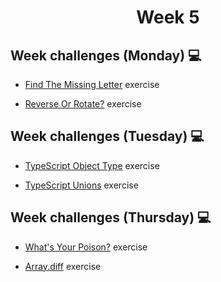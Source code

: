 <h1 align="center">Week 5</h1>



## Week challenges (Monday) 💻

* [Find The Missing Letter](./exercises/e00/desc) exercise


* [Reverse Or Rotate?](./exercises/e01/desc) exercise



## Week challenges (Tuesday) 💻


* [TypeScript Object Type](https://typescript-exercises.github.io/#exercise=1) exercise


* [TypeScript Unions](https://typescript-exercises.github.io/#exercise=2) exercise





## Week challenges (Thursday) 💻

* [What's Your Poison?](./exercises/e02/desc) exercise


* [Array.diff](./exercises/e03/desc) exercise

